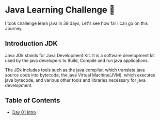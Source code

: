 # Java Learning Challenge 🍁
I took challenge learn java in 39 days, Let's see how far i can go on this Journey. 

## Introduction JDK
Java JDk stands for Java Development Kit. It is a software development kit used by the java developers to Build, Compile and run java applications. 

The JDk includes tools such as the java compiler, which translate java source code into bytecode, the java Virtual Machine(JVM), which executes java bytecode, and various other tools and libraries necessary for java development.

## Table of Contents 

- [Day 01 Intro](/Day_01_Intro/Readme.md)